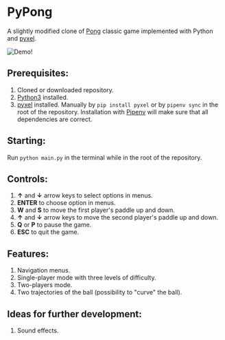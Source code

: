 # PyPong #

A slightly modified clone of [Pong](https://en.wikipedia.org/wiki/Pong) 
classic game implemented with Python and [pyxel](https://github.com/kitao/pyxel).


![Demo!](https://github.com/skamieniarz/pypong/blob/master/assets/demo.gif)

## Prerequisites: ##

1. Cloned or downloaded repository.
2. [Python3](https://www.python.org) installed.
3. [pyxel](https://github.com/kitao/pyxel#how-to-install) installed. Manually by `pip install pyxel` or by `pipenv sync` in the root of the repository.
Installation with [Pipenv](https://github.com/pypa/pipenv) will make sure that all dependencies are correct.

## Starting: ##
Run `python main.py` in the terminal while in the root of the repository.

## Controls: ##

1. **↑** and **↓** arrow keys to select options in menus.
2. **ENTER** to choose option in menus.
3. **W** and **S** to move the first player's paddle up and down.
4. **↑** and **↓** arrow keys to move the second player's paddle up and down.
5. **Q** or **P** to pause the game.
6. **ESC** to quit the game. 

## Features: ##

1. Navigation menus.
2. Single-player mode with three levels of difficulty.
3. Two-players mode.
4. Two trajectories of the ball (possibility to "curve" the ball).

## Ideas for further development: ##

1. Sound effects.
